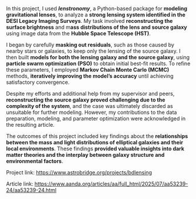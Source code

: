 In this project, I used **_lenstronomy_**, a Python-based package for **modeling gravitational lenses**, to analyze a **strong lensing system identified in the DESI Legacy Imaging Surveys**. My task involved **reconstructing the surface brightness** and m**ass distributions of the lens and source galaxy** using image data from the **Hubble Space Telescope (HST)**.

I began by carefully **masking out residuals**, such as those caused by nearby stars or galaxies, to keep only the lensing of the source galaxy. I then built **models for both the lensing galaxy and the source galaxy**, using **particle swarm optimization (PSO)** to obtain initial best-fit results. To refine these parameters, I employed **Markov Chain Monte Carlo (MCMC)** methods, **iteratively improving the model’s accuracy** until achieving satisfactory convergence. 

Despite my efforts and additional help from my supervisor and peers, **reconstructing the source galaxy proved challenging due to the complexity of the system**, and the case was ultimately discarded as unsuitable for further modeling. However, my contributions to the data preparation, modeling, and parameter optimization were acknowledged in the resulting article. 

The outcomes of this project included key findings about the **relationships between the mass and light distributions of elliptical galaxies and their local environments**. These findings **provided valuable insights into dark matter theories and the interplay between galaxy structure and environmental factors**. 

Project link:
https://www.astrobridge.org/projects/bdlensing

Article link:
https://www.aanda.org/articles/aa/full_html/2025/07/aa53239-24/aa53239-24.html

